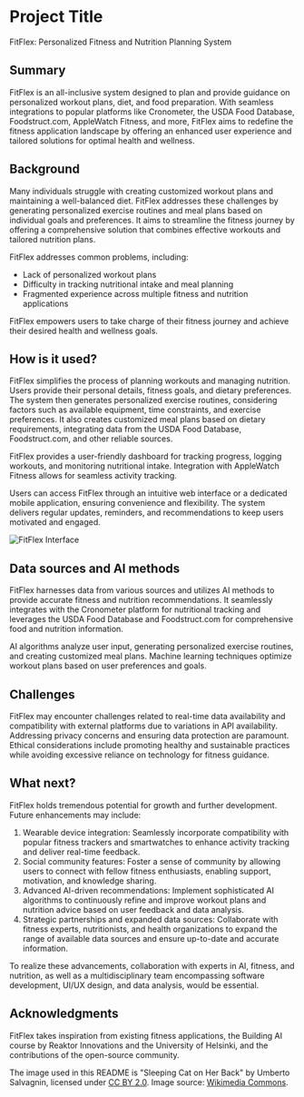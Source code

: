 # Project Title

FitFlex: Personalized Fitness and Nutrition Planning System

## Summary

FitFlex is an all-inclusive system designed to plan and provide guidance on personalized workout plans, diet, and food preparation. With seamless integrations to popular platforms like Cronometer, the USDA Food Database, Foodstruct.com, AppleWatch Fitness, and more, FitFlex aims to redefine the fitness application landscape by offering an enhanced user experience and tailored solutions for optimal health and wellness.

## Background

Many individuals struggle with creating customized workout plans and maintaining a well-balanced diet. FitFlex addresses these challenges by generating personalized exercise routines and meal plans based on individual goals and preferences. It aims to streamline the fitness journey by offering a comprehensive solution that combines effective workouts and tailored nutrition plans.

FitFlex addresses common problems, including:
* Lack of personalized workout plans
* Difficulty in tracking nutritional intake and meal planning
* Fragmented experience across multiple fitness and nutrition applications

FitFlex empowers users to take charge of their fitness journey and achieve their desired health and wellness goals.

## How is it used?

FitFlex simplifies the process of planning workouts and managing nutrition. Users provide their personal details, fitness goals, and dietary preferences. The system then generates personalized exercise routines, considering factors such as available equipment, time constraints, and exercise preferences. It also creates customized meal plans based on dietary requirements, integrating data from the USDA Food Database, Foodstruct.com, and other reliable sources.

FitFlex provides a user-friendly dashboard for tracking progress, logging workouts, and monitoring nutritional intake. Integration with AppleWatch Fitness allows for seamless activity tracking.

Users can access FitFlex through an intuitive web interface or a dedicated mobile application, ensuring convenience and flexibility. The system delivers regular updates, reminders, and recommendations to keep users motivated and engaged.

![FitFlex Interface](https://example.com/fitflex-interface.png)

## Data sources and AI methods

FitFlex harnesses data from various sources and utilizes AI methods to provide accurate fitness and nutrition recommendations. It seamlessly integrates with the Cronometer platform for nutritional tracking and leverages the USDA Food Database and Foodstruct.com for comprehensive food and nutrition information.

AI algorithms analyze user input, generating personalized exercise routines, and creating customized meal plans. Machine learning techniques optimize workout plans based on user preferences and goals.

## Challenges

FitFlex may encounter challenges related to real-time data availability and compatibility with external platforms due to variations in API availability. Addressing privacy concerns and ensuring data protection are paramount. Ethical considerations include promoting healthy and sustainable practices while avoiding excessive reliance on technology for fitness guidance.

## What next?

FitFlex holds tremendous potential for growth and further development. Future enhancements may include:

1. Wearable device integration: Seamlessly incorporate compatibility with popular fitness trackers and smartwatches to enhance activity tracking and deliver real-time feedback.
2. Social community features: Foster a sense of community by allowing users to connect with fellow fitness enthusiasts, enabling support, motivation, and knowledge sharing.
3. Advanced AI-driven recommendations: Implement sophisticated AI algorithms to continuously refine and improve workout plans and nutrition advice based on user feedback and data analysis.
4. Strategic partnerships and expanded data sources: Collaborate with fitness experts, nutritionists, and health organizations to expand the range of available data sources and ensure up-to-date and accurate information.

To realize these advancements, collaboration with experts in AI, fitness, and nutrition, as well as a multidisciplinary team encompassing software development, UI/UX design, and data analysis, would be essential.

## Acknowledgments

FitFlex takes inspiration from existing fitness applications, the Building AI course by Reaktor Innovations and the University of Helsinki, and the contributions of the open-source community.

The image used in this README is "Sleeping Cat on Her Back" by Umberto Salvagnin, licensed under [CC BY 2.0](https://creativecommons.org/licenses/by/2.0). Image source: [Wikimedia Commons](https://commons.wikimedia.org/wiki/File:Sleeping_cat_on_her_back.jpg#filelinks).
